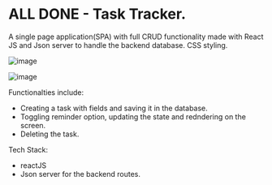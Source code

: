 # ALL DONE - Task Tracker. 

A single page application(SPA) with full CRUD functionality made with React JS and Json server to handle the backend database.
CSS styling. 

![image](https://user-images.githubusercontent.com/89990638/169630490-f1b07295-d9b9-4f44-8497-41ef65e8500c.png)

![image](https://user-images.githubusercontent.com/89990638/169630875-925b8aa1-aa6e-4f6b-aa64-2393d8e06de5.png)

Functionalties include:
  * Creating a task with fields and saving it in the database. 
  * Toggling reminder option, updating the state and redndering on the screen. 
  * Deleting the task. 

Tech Stack:
  * reactJS
  * Json server for the backend routes. 
 
